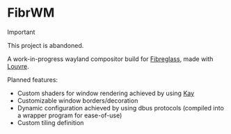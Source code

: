 # FibrWM

> [!Important]
> This project is abandoned.

A work-in-progress wayland compositor build for [Fibreglass](https://github.com/dealerofallthecats/fibreglass), made with [Louvre](https://github.com/CuarzoSoftware/Louvre/).

Planned features:
- Custom shaders for window rendering achieved by using [Kay](https://github.com/CuarzoSoftware/Kay)
- Customizable window borders/decoration
- Dynamic configuration achieved by using dbus protocols (compiled into a wrapper program for ease-of-use)
- Custom tiling definition

